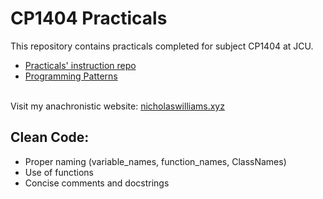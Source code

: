 # CP1404 Practicals

<div>
This repository contains practicals completed for subject CP1404 at JCU.

- <a href="https://github.com/CP1404/Practicals/blob/master/README.md">Practicals' instruction repo</a>
- <a href="https://github.com/CP1404/Starter/wiki/Programming-Patterns">Programming Patterns</a>
</div>
<br>
Visit my anachronistic website: <a href="https://www.nicholaswilliams.xyz">nicholaswilliams.xyz</a>

<br>

##  Clean Code:

- Proper naming  (variable_names, function_names, ClassNames)
- Use of functions 
- Concise comments and docstrings

